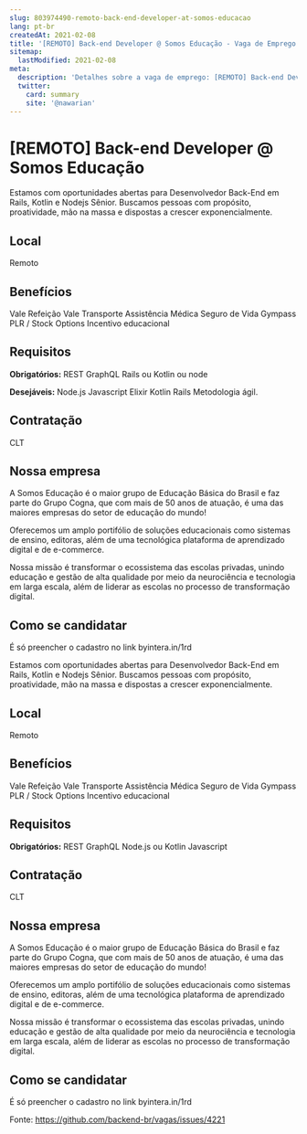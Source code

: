 ```yaml
---
slug: 803974490-remoto-back-end-developer-at-somos-educacao
lang: pt-br
createdAt: 2021-02-08
title: '[REMOTO] Back-end Developer @ Somos Educação - Vaga de Emprego'
sitemap:
  lastModified: 2021-02-08
meta:
  description: 'Detalhes sobre a vaga de emprego: [REMOTO] Back-end Developer @ Somos Educação'
  twitter:
    card: summary
    site: '@nawarian'
---
```


# [REMOTO] Back-end Developer @ Somos Educação

Estamos com oportunidades abertas para Desenvolvedor Back-End em Rails, Kotlin e Nodejs Sênior. Buscamos pessoas com propósito, proatividade, mão na massa e dispostas a crescer exponencialmente.


## Local

Remoto 

## Benefícios

Vale Refeição
Vale Transporte
Assistência Médica
Seguro de Vida
Gympass
PLR / Stock Options
Incentivo educacional

## Requisitos

**Obrigatórios:**
REST
GraphQL
Rails ou Kotlin ou node

**Desejáveis:**
Node.js
Javascript
Elixir
Kotlin
Rails
Metodologia ágil.

## Contratação

CLT

## Nossa empresa

A Somos Educação é o maior grupo de Educação Básica do Brasil e faz parte do Grupo Cogna, que com mais de 50 anos de atuação, é uma das maiores empresas do setor de educação do mundo!

Oferecemos um amplo portifólio de soluções educacionais como sistemas de ensino, editoras, além de uma tecnológica plataforma de aprendizado digital e de e-commerce.

Nossa missão é transformar o ecossistema das escolas privadas, unindo educação e gestão de alta qualidade por meio da neurociência e tecnologia em larga escala, além de liderar as escolas no processo de transformação digital.

## Como se candidatar

É só preencher o cadastro no link byintera.in/1rd

Estamos com oportunidades abertas para Desenvolvedor Back-End em Rails, Kotlin e Nodejs Sênior. Buscamos pessoas com propósito, proatividade, mão na massa e dispostas a crescer exponencialmente.


## Local

Remoto 

## Benefícios

Vale Refeição
Vale Transporte
Assistência Médica
Seguro de Vida
Gympass
PLR / Stock Options
Incentivo educacional

## Requisitos

**Obrigatórios:**
REST
GraphQL
Node.js ou Kotlin
Javascript
## Contratação

CLT

## Nossa empresa

A Somos Educação é o maior grupo de Educação Básica do Brasil e faz parte do Grupo Cogna, que com mais de 50 anos de atuação, é uma das maiores empresas do setor de educação do mundo!

Oferecemos um amplo portifólio de soluções educacionais como sistemas de ensino, editoras, além de uma tecnológica plataforma de aprendizado digital e de e-commerce.

Nossa missão é transformar o ecossistema das escolas privadas, unindo educação e gestão de alta qualidade por meio da neurociência e tecnologia em larga escala, além de liderar as escolas no processo de transformação digital.

## Como se candidatar

É só preencher o cadastro no link byintera.in/1rd


Fonte: https://github.com/backend-br/vagas/issues/4221